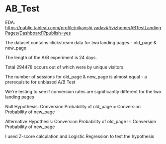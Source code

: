 # AB_Test
EDA: https://public.tableau.com/profile/nikanshi.yadav#!/vizhome/ABTestLandingPages/Dashboard1?publish=yes

The dataset contains clickstream data for two landing pages - old_page & new_page 

The length of the A/B experiment is 24 days.

Total 294478 occurs out of which were by unique visitors.

The number of sessions for old_page & new_page is almost equal - a prerequisite for unbiased A/B Test

We're testing to see if conversion rates are significantly  different for the two landing pages

Null Hypothesis: Conversion Probability of old_page = Conversion Probability of new_page

Alternative Hypothesis: Conversion Probability of old_page != Conversion Probability of new_page

I used Z-score calculation and Logistic Regression to test the hypothesis
